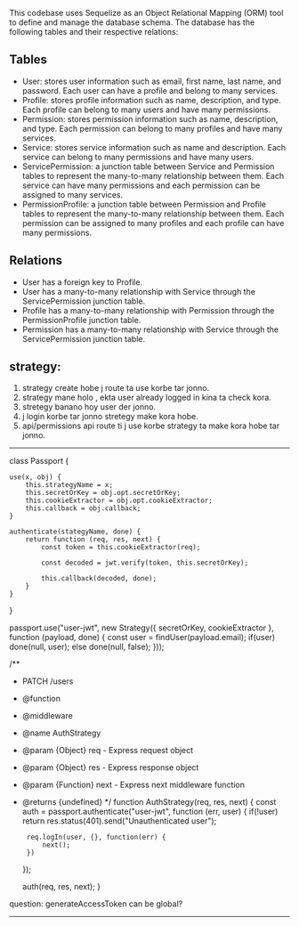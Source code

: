 This codebase uses Sequelize as an Object Relational Mapping (ORM) tool to define and manage the database schema. The database has the following tables and their respective relations:

## Tables
- User: stores user information such as email, first name, last name, and password. Each user can have a profile and belong to many services.
- Profile: stores profile information such as name, description, and type. Each profile can belong to many users and have many permissions.
- Permission: stores permission information such as name, description, and type. Each permission can belong to many profiles and have many services.
- Service: stores service information such as name and description. Each service can belong to many permissions and have many users.
- ServicePermission: a junction table between Service and Permission tables to represent the many-to-many relationship between them. Each service can have many permissions and each permission can be assigned to many services.
- PermissionProfile: a junction table between Permission and Profile tables to represent the many-to-many relationship between them. Each permission can be assigned to many profiles and each profile can have many permissions.

## Relations
- User has a foreign key to Profile.
- User has a many-to-many relationship with Service through the ServicePermission junction table.
- Profile has a many-to-many relationship with Permission through the PermissionProfile junction table.
- Permission has a many-to-many relationship with Service through the ServicePermission junction table.











strategy:
------------
1. strategy create hobe j route ta use korbe tar jonno.
2. strategy mane holo , ekta user already logged in kina ta check kora.
3. stretegy banano hoy user der jonno.
4. j login korbe tar jonno stretegy make kora hobe.
5. api/permissions api route ti j use korbe strategy ta make kora hobe tar jonno.
----

class Passport {
    
    use(x, obj) {
        this.strategyName = x;
        this.secretOrKey = obj.opt.secretOrKey;
        this.cookieExtractor = obj.opt.cookieExtractor;
        this.callback = obj.callback;
    }
    
    authenticate(stategyName, done) {
        return function (req, res, next) {
            const token = this.cookieExtractor(req);
            
            const decoded = jwt.verify(token, this.secretOrKey);
            
            this.callback(decoded, done);
        }
    }
}

passport.use("user-jwt", new Strategy({ secretOrKey, cookieExtractor }, function (payload, done) {
    const user = findUser(payload.email);
    if(user) done(null, user);
    else done(null, false);
}));

/**
 * PATCH /users
 * @function
 * @middleware
 * @name AuthStrategy
 * @param {Object} req - Express request object
 * @param {Object} res - Express response object
 * @param {Function} next - Express next middleware function
 * @returns {undefined}
 */
function AuthStrategy(req, res, next) {
    const auth = passport.authenticate("user-jwt", function (err, user) {
        if(!user) return res.status(401).send("Unauthenticated user");
        
        req.logIn(user, {}, function(err) {
            next();
        })
    });
    
    auth(req, res, next);
}


question: generateAccessToken can be global?



----------------------------------------------
